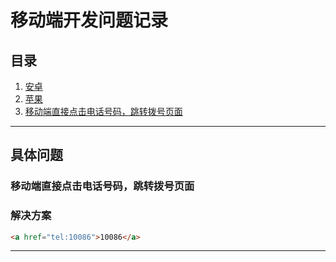 # 移动端开发问题记录

## 目录
1. [安卓](./android)
2. [苹果](.ios)
3. [移动端直接点击电话号码，跳转拨号页面](#移动端直接点击电话号码，跳转拨号页面)

---

## 具体问题

### 移动端直接点击电话号码，跳转拨号页面

### 解决方案
```html
<a href="tel:10086">10086</a>
```
  
<hr/>
